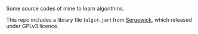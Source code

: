 Some source codes of mine to learn algorithms.

This repo includes a library file (`algs4.jar`) from [Sergewick][sergewick], which released under GPLv3 licence.

[sergewick]: https://algs4.cs.princeton.edu/code/
